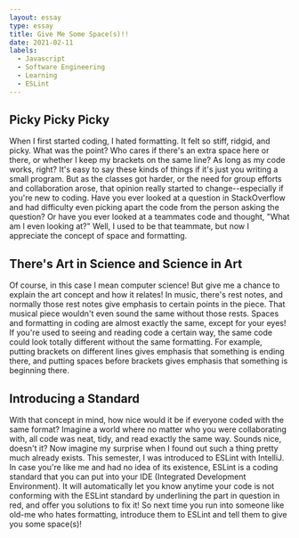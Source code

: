 ```yaml
---
layout: essay
type: essay
title: Give Me Some Space(s)!!
date: 2021-02-11
labels:
  - Javascript
  - Software Engineering
  - Learning
  - ESLint
---
```


## Picky Picky Picky

  When I first started coding, I hated formatting.  It felt so stiff, ridgid, and picky.  What was the point?  Who cares if there's an extra space here or there, or whether I keep my brackets on the same line?  As long as my code works, right?  It's easy to say these kinds of things if it's just you writing a small program.  But as the classes got harder, or the need for group efforts and collaboration arose, that opinion really started to change--especially if you're new to coding.  Have you ever looked at a question in StackOverflow and had difficulty even picking apart the code from the person asking the question?  Or have you ever looked at a teammates code and thought, "What am I even looking at?" Well, I used to be that teammate, but now I appreciate the concept of space and formatting.

## There's Art in Science and Science in Art

  Of course, in this case I mean computer science!  But give me a chance to explain the art concept and how it relates!  In music, there's rest notes, and normally those rest notes give emphasis to certain points in the piece.  That musical piece wouldn't even sound the same without those rests.  Spaces and formatting in coding are almost exactly the same, except for your eyes!  If you're used to seeing and reading code a certain way, the same code could look totally different without the same formatting.  For example, putting brackets on different lines gives emphasis that something is ending there, and putting spaces before brackets gives emphasis that something is beginning there.
  
## Introducing a Standard

  With that concept in mind, how nice would it be if everyone coded with the same format?  Imagine a world where no matter who you were collaborating with, all code was neat, tidy, and read exactly the same way.  Sounds nice, doesn't it?  Now imagine my surprise when I found out such a thing pretty much already exists.  This semester, I was introduced to ESLint with IntelliJ.  In case you're like me and had no idea of its existence, ESLint is a coding standard that you can put into your IDE (Integrated Development Environment).  It will automatically let you know anytime your code is not conforming with the ESLint standard by underlining the part in question in red, and offer you solutions to fix it!  So next time you run into someone like old-me who hates formatting, introduce them to ESLint and tell them to give you some space(s)!
